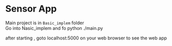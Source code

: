 # Sensor App

Main project is in `Basic_implem` folder <br>
Go into Nasic_implem and fo python ./main.py


after starting , goto localhost:5000 on your web browser to see the web app

